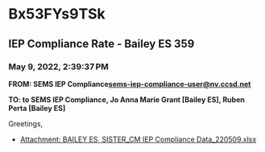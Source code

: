 # Bx53FYs9TSk
## IEP Compliance Rate - Bailey ES 359
### May 9, 2022, 2:39:37 PM
**FROM: SEMS IEP Compliance<sems-iep-compliance-user@nv.ccsd.net>**

**TO: to SEMS IEP Compliance, Jo Anna Marie Grant [Bailey ES], Ruben Perta [Bailey ES]**


Greetings,  





* [Attachment: BAILEY ES, SISTER_CM IEP Compliance Data_220509.xlsx](Bx53FYs9TSk-attachment-1.xlsx)
